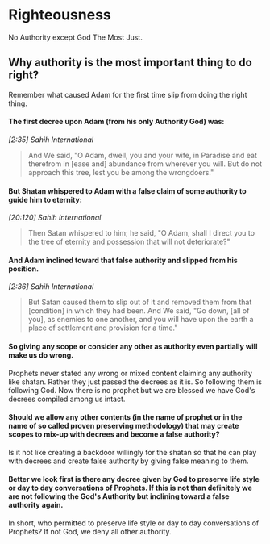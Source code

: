 

# Righteousness
No Authority except God The Most Just.
## Why authority is the most important thing to do right?
Remember what caused Adam for the first time slip from doing the right thing. 

#### The first decree upon Adam (from his only Authority God) was:

*[2:35] Sahih International*
> And We said, "O Adam, dwell, you and your wife, in Paradise and eat
> therefrom in [ease and] abundance from wherever you will. But do not
> approach this tree, lest you be among the wrongdoers."
 
#### But Shatan whispered to Adam with a false claim of some authority to guide him to eternity:  

*[20:120] Sahih International*
> Then Satan whispered to him; he said, "O Adam, shall I direct you to
> the tree of eternity and possession that will not deteriorate?"

#### And Adam inclined toward that false authority and slipped from his position.

*[2:36] Sahih International*
> But Satan caused them to slip out of it and removed them from that
> [condition] in which they had been. And We said, "Go down, [all of
> you], as enemies to one another, and you will have upon the earth a
> place of settlement and provision for a time."

#### So giving any scope or consider any other as authority even partially will make us do wrong. 

Prophets never stated any wrong or mixed content claiming any authority like shatan. Rather they just
passed the decrees as it is. So following them is following God. Now there is no prophet but we are blessed we have
God's decrees compiled among us intact. 
#### Should we allow any other contents (in the name of prophet or in the name of so called proven preserving methodology) that may create scopes to mix-up with decrees and become a false authority? 
Is it not like creating a backdoor willingly for the shatan so that he can play with decrees and create false authority by giving false meaning to them. 
#### Better we look first is there any decree given by God to preserve life style or day to day conversations of Prophets. If this is not than definitely we are not following the God's Authority but inclining toward a false authority again. 
In short, who permitted to preserve life style or day to day conversations of Prophets? If not God, we deny all other authority. 


